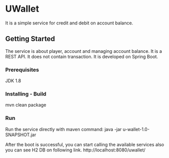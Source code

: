 # UWallet

It is a simple service for credit and debit on account balance.

## Getting Started

The service is about player, account and managing account balance. It is a REST API. 
It does not contain transaction.
It is developed on Spring Boot.

### Prerequisites

JDK 1.8

### Installing - Build

mvn clean package

### Run

Run the service directly with maven command:
java -jar u-wallet-1.0-SNAPSHOT.jar

After the boot is successful, you can start calling the available services also you can see H2 DB on following link.
http://localhost:8080/uwallet/
